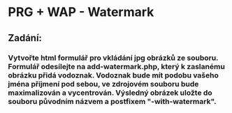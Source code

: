 # PRG + WAP - Watermark
## Zadání:
### Vytvořte html formulář pro vkládání jpg obrázků ze souboru. Formulář odesílejte na add-watermark.php, který k zaslanému obrázku přidá vodoznak. Vodoznak bude mít podobu vašeho jména příjmení pod sebou, ve zdrojovém souboru bude maximalizován a vycentrován. Výsledný obrázek uložte do souboru původním názvem a postfixem "-with-watermark".

